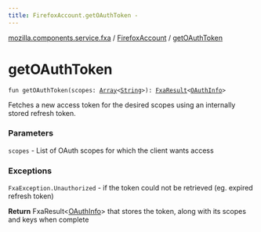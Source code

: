 ```yaml
---
title: FirefoxAccount.getOAuthToken - 
---
```


[mozilla.components.service.fxa](../index.html) / [FirefoxAccount](index.html) / [getOAuthToken](./get-o-auth-token.html)

# getOAuthToken

`fun getOAuthToken(scopes: `[`Array`](https://kotlinlang.org/api/latest/jvm/stdlib/kotlin/-array/index.html)`<`[`String`](https://kotlinlang.org/api/latest/jvm/stdlib/kotlin/-string/index.html)`>): `[`FxaResult`](../-fxa-result/index.html)`<`[`OAuthInfo`](../-o-auth-info/index.html)`>`

Fetches a new access token for the desired scopes using an internally stored refresh token.

### Parameters

`scopes` - List of OAuth scopes for which the client wants access

### Exceptions

`FxaException.Unauthorized` - if the token could not be retrieved (eg. expired refresh token)

**Return**
FxaResult&lt;[OAuthInfo](../-o-auth-info/index.html)&gt; that stores the token, along with its scopes and keys when complete

